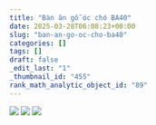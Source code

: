 ```yaml
---
title: "Bàn ăn gỗ óc chó BA40"
date: 2025-03-28T06:08:23+00:00
slug: "ban-an-go-oc-cho-ba40"
categories: []
tags: []
draft: false
_edit_last: "1"
_thumbnail_id: "455"
rank_math_analytic_object_id: "89"
---
```

![](https://romax.vn/wp-content/uploads/2025/03/ban-an-go-oc-cho-ba40-1-1280x1280.webp) ![](https://romax.vn/wp-content/uploads/2025/03/ban-an-go-oc-cho-ba40-2-1280x1280.webp) ![](https://romax.vn/wp-content/uploads/2025/03/ban-an-go-oc-cho-ba40-3-1280x1280.webp)